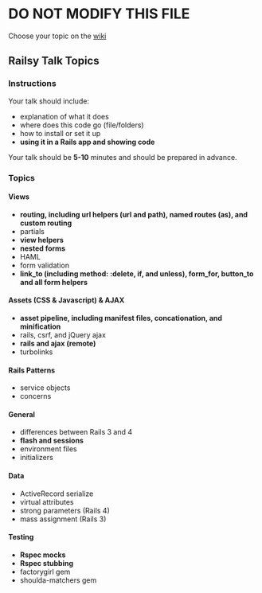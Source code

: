 # DO NOT MODIFY THIS FILE
Choose your topic on the [wiki](../../../wiki/Railsy-Topics)

## Railsy Talk Topics

### Instructions

Your talk should include:
* explanation of what it does
* where does this code go (file/folders)
* how to install or set it up
* **using it in a Rails app and showing code**

Your talk should be **5-10** minutes and should be prepared in
advance.

### Topics

#### Views
* **routing, including url helpers (url and path), named routes (as), and
custom routing**
* partials
* **view helpers**
* **nested forms**
* HAML
* form validation
* **link_to (including method: :delete, if, and unless), form_for,
button_to and all form helpers**

#### Assets (CSS & Javascript) & AJAX
* **asset pipeline, including manifest files, concationation, and
minification**
* rails, csrf, and jQuery ajax
* **rails and ajax (remote)**
* turbolinks

#### Rails Patterns
* service objects
* concerns

#### General
* differences between Rails 3 and 4
* **flash and sessions**
* environment files
* initializers

#### Data
* ActiveRecord serialize
* virtual attributes
* strong parameters (Rails 4)
* mass assignment (Rails 3)

#### Testing
* **Rspec mocks**
* **Rspec stubbing**
* factorygirl gem
* shoulda-matchers gem





